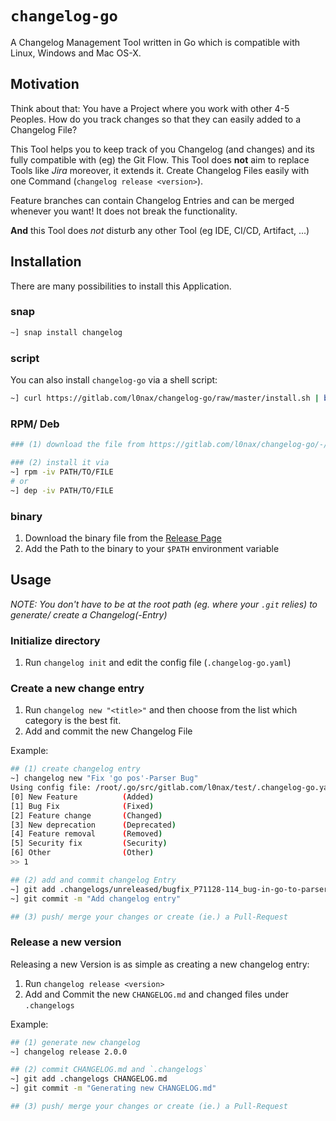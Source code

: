 # `changelog-go`

A Changelog Management Tool written in Go which is compatible with Linux,
Windows and Mac OS-X.

## Motivation

Think about that: You have a Project where you work with other 4-5 Peoples. How do you track changes so that they can
easily added to a Changelog File?

This Tool helps you to keep track of you Changelog (and changes) and its fully compatible with (eg) the Git Flow.
This Tool does **not** aim to replace Tools like _Jira_ moreover, it extends it.
Create Changelog Files easily with one Command (`changelog release <version>`).

Feature branches can contain Changelog Entries and can be merged whenever you want!
It does not break the functionality.

**And** this Tool does _not_ disturb any other Tool (eg IDE, CI/CD, Artifact, ...)


## Installation

There are many possibilities to install this Application.

### snap

```bash
~] snap install changelog
```

### script

You can also install `changelog-go` via a shell script:
```bash
~] curl https://gitlab.com/l0nax/changelog-go/raw/master/install.sh | bash
```

### RPM/ Deb

```bash
### (1) download the file from https://gitlab.com/l0nax/changelog-go/-/releases

### (2) install it via
~] rpm -iv PATH/TO/FILE
# or
~] dep -iv PATH/TO/FILE
```

### binary

1. Download the binary file from the [Release Page](https://gitlab.com/l0nax/changelog-go/-/releases)
2. Add the Path to the binary to your `$PATH` environment variable


## Usage

_NOTE: You don't have to be at the root path (eg. where your `.git` relies) to
generate/ create a Changelog(-Entry)_

### Initialize directory

1. Run `changelog init` and edit the config file (`.changelog-go.yaml`)

### Create a new change entry

1. Run `changelog new "<title>"` and then choose from the list which category
is the best fit.
2. Add and commit the new Changelog File

Example:
```bash   
## (1) create changelog entry
~] changelog new "Fix 'go pos'-Parser Bug"
Using config file: /root/.go/src/gitlab.com/l0nax/test/.changelog-go.yaml
[0] New Feature          (Added)
[1] Bug Fix              (Fixed)
[2] Feature change       (Changed)
[3] New deprecation      (Deprecated)
[4] Feature removal      (Removed)
[5] Security fix         (Security)
[6] Other                (Other)
>> 1

## (2) add and commit changelog Entry
~] git add .changelogs/unreleased/bugfix_P71128-114_bug-in-go-to-parser-gnAfCUyu
~] git commit -m "Add changelog entry"

## (3) push/ merge your changes or create (ie.) a Pull-Request
```

### Release a new version

Releasing a new Version is as simple as creating a new changelog entry:

1. Run `changelog release <version>`
2. Add and Commit the new `CHANGELOG.md` and changed files under `.changelogs`

Example:
```bash   
## (1) generate new changelog
~] changelog release 2.0.0

## (2) commit CHANGELOG.md and `.changelogs`
~] git add .changelogs CHANGELOG.md
~] git commit -m "Generating new CHANGELOG.md"

## (3) push/ merge your changes or create (ie.) a Pull-Request
```
